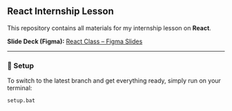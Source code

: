 ## React Internship Lesson

This repository contains all materials for my internship lesson on **React**.

**Slide Deck (Figma):**
[React Class – Figma Slides](https://www.figma.com/slides/n5dLaHKUsRLVqbaNxpieiS/React-Class?node-id=1-42&t=jkIRKZjLsgDMoRRj-1)

---

### 🚀 Setup

To switch to the latest branch and get everything ready, simply run on your terminal:

```bash
setup.bat
```
